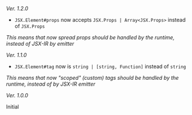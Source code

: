 _Ver. 1.2.0_

* ``JSX.Element#props`` now accepts ``JSX.Props | Array<JSX.Props>`` instead of ``JSX.Props``

_This means that now spread props should be handled by the runtime, instead of JSX-IR by emitter_

_Ver. 1.1.0_

* ``JSX.Element#tag`` now is ``string | [string, Function]`` instead of ``string``

_This means that now "scoped" (custom) tags should be handled by the runtime, instead of by JSX-IR emitter_

_Ver. 1.0.0_

Initial